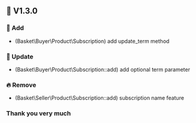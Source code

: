 ## 🔖 V1.3.0
### 🌱 Add
- (Basket\Buyer\Product\Subscription) add update_term method


### 🌴 Update
- (Basket\Buyer\Product\Subscription::add) add optional term parameter


### 🔥 Remove
- (Basket\Seller\Product\Subscription::add) subscription name feature


### Thank you very much
